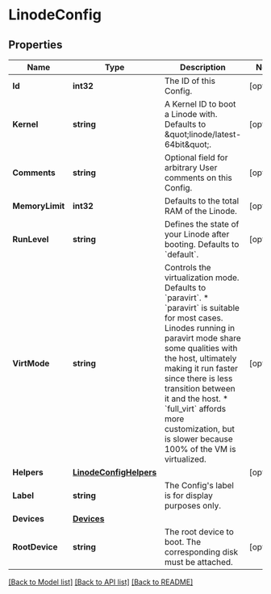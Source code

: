 # LinodeConfig

## Properties
Name | Type | Description | Notes
------------ | ------------- | ------------- | -------------
**Id** | **int32** | The ID of this Config. | [optional] 
**Kernel** | **string** | A Kernel ID to boot a Linode with. Defaults to \&quot;linode/latest-64bit\&quot;. | [optional] 
**Comments** | **string** | Optional field for arbitrary User comments on this Config. | [optional] 
**MemoryLimit** | **int32** | Defaults to the total RAM of the Linode.  | [optional] 
**RunLevel** | **string** | Defines the state of your Linode after booting. Defaults to &#x60;default&#x60;.  | [optional] 
**VirtMode** | **string** | Controls the virtualization mode. Defaults to &#x60;paravirt&#x60;. * &#x60;paravirt&#x60; is suitable for most cases. Linodes running in paravirt mode   share some qualities with the host, ultimately making it run faster since   there is less transition between it and the host. * &#x60;full_virt&#x60; affords more customization, but is slower because 100% of the VM   is virtualized.  | [optional] 
**Helpers** | [**LinodeConfigHelpers**](LinodeConfig_helpers.md) |  | [optional] 
**Label** | **string** | The Config&#39;s label is for display purposes only.  | 
**Devices** | [**Devices**](Devices.md) |  | 
**RootDevice** | **string** | The root device to boot. The corresponding disk must be attached.  | [optional] 

[[Back to Model list]](../README.md#documentation-for-models) [[Back to API list]](../README.md#documentation-for-api-endpoints) [[Back to README]](../README.md)


